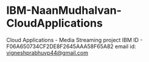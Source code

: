 # IBM-NaanMudhalvan-CloudApplications
Cloud Applications - Media Streaming project
IBM ID - F06A650734CF2DE8F2645AAA58F65A82
email id: vigneshprabhuvp44@gmail.com
